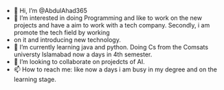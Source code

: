 - 👋 Hi, I’m @AbdulAhad365
- 👀 I’m interested in doing Programming and like to work on the new projects and have a aim to work with a tech company. Secondly, i am promote the tech field by working 
- on it and introducing new technology.
- 🌱 I’m currently learning java and python. Doing Cs from the Comsats universty Islamabad now a days in 4th semester.
- 💞️ I’m looking to collaborate on projedcts of AI.
- 📫 How to reach me: like now a days i am busy in my degree and on the learning stage.

<!---
AbdulAhad365/AbdulAhad365 is a ✨ special ✨ repository because its `README.md` (this file) appears on your GitHub profile.
You can click the Preview link to take a look at your changes.
--->
